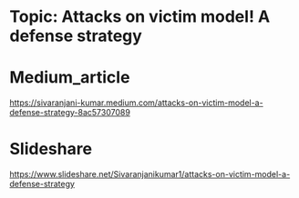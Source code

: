 # Topic: Attacks on victim model! A defense strategy

# Medium_article

https://sivaranjani-kumar.medium.com/attacks-on-victim-model-a-defense-strategy-8ac57307089

# Slideshare

https://www.slideshare.net/Sivaranjanikumar1/attacks-on-victim-model-a-defense-strategy
